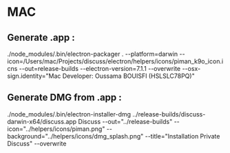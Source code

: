 # MAC

## Generate .app :

./node_modules/.bin/electron-packager . --platform=darwin --icon=/Users/mac/Projects/discuss/electron/helpers/icons/piman_k9o_icon.icns  --out=release-builds --electron-version=7.1.1 --overwrite --osx-sign.identity="Mac Developer: Oussama BOUISFI (HSLSLC78PQ)"

## Generate DMG from .app :

./node_modules/.bin/electron-installer-dmg ../release-builds/discuss-darwin-x64/discuss.app Discuss --out="../release-builds" --icon="../helpers/icons/piman.png" --background="../helpers/icons/dmg_splash.png" --title="Installation Private Discuss" --overwrite
